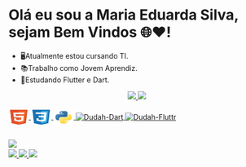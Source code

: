 # Olá eu sou a Maria Eduarda Silva, sejam Bem Vindos 🌐❤️!
- 🖥️Atualmente estou cursando TI.
- 📚Trabalho como Jovem Aprendiz.
- 📝Estudando Flutter e Dart.

<div align="center">
<a href="https://github.com/Dudah03">
<img height="180em" src="https://github-readme-stats.vercel.app/api?username=dudah03&show_icons=true&theme=dracula&include__all_commits=true&count_private=true"/>
<img height="180em" src="https://github-readme-stats.vercel.app/api/top-langs/?dudah03=dudah03&layout=compacthttps://github.com/dudah03/github-readme-stats"/>
</div>

<div style="display: inline_block"><br>
<img align="center" alt="Dudah-HTML" height="30" width="40" src="https://raw.githubusercontent.com/devicons/devicon/master/icons/html5/html5-original.svg">
<img align="center" alt="Dudah-CSS" height="30" width="40" src="https://raw.githubusercontent.com/devicons/devicon/master/icons/css3/css3-original.svg">
<img align="center" alt="Dudah-Python" height="30" width="40" src="https://raw.githubusercontent.com/devicons/devicon/master/icons/python/python-original.svg">
<img align="center" alt="Dudah-Dart" height="30" width="40" src="https://img.shields.io/badge/Dart-0175C2?style=for-the-badge&logo=dart&logoColor=white.svg">
<img align="center" alt="Dudah-Fluttr" height="30" width="40" src="https://img.shields.io/badge/Flutter-02569B?style=for-the-badge&logo=flutter&logoColor=white.svg">
</div>
  
  ##

<div> 
<a href="https://instagram.com/rafaballerini" target="_blank"><img src="https://img.shields.io/badge/-Instagram-%23E4405F?style=for-the-badge&logo=instagram&logoColor=white" target="_blank"></a![Dudaavatarpng](https://user-images.githubusercontent.com/99221553/154828128-3107bba1-323f-4d3d-8030-8adfed0098d5.png)"
</div>

<div algin="center">
<img src="https://user-images.githubusercontent.com/99221553/154828481-5f879da6-b5df-470c-96e3-3e668817b909.gif" width="550px"  />
<img src="https://user-images.githubusercontent.com/99221553/154828003-c3799b38-05f9-4f10-ac4a-7afa6a45f4b2.png" width="300px" />
<img src="https://user-images.githubusercontent.com/99221553/154829168-edc7d272-ebee-4f7c-8e2f-f592997dab0c.gif" width="300px" />
</div>




